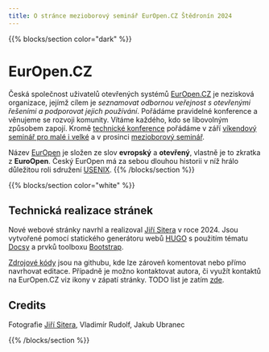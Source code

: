 ```yaml
---
title: O stránce mezioborový seminář EurOpen.CZ Štědronín 2024
---
```


{{% blocks/section color="dark" %}}
# EurOpen.CZ
Česká společnost uživatelů otevřených systémů [EurOpen.CZ](https://www.europen.cz/) je nezisková organizace, jejímž cílem je *seznamovat odbornou veřejnost s otevřenými řešeními a podporovat jejich používání*. Pořádáme pravidelné konference a věnujeme se rozvoji komunity. Vítáme každého, kdo se libovolným způsobem zapojí. Kromě [technické konference](https://56.europen.cz/) pořádáme v září [víkendový seminář pro malé i velké](https://nectiny.europen.cz) a v prosinci [mezioborový seminář](https://www.europen.cz/node/90).

Název [EurOpen](https://www.europen.cz/) je složen ze slov  **evropský** a **otevřený**, vlastně je to zkratka z **EuroOpen**. Český EurOpen má za sebou dlouhou historii v níž hrálo důležitou roli sdružení [USENIX](https://www.usenix.org/).
{{% /blocks/section %}}

{{% blocks/section color="white" %}}
## Technická realizace stránek
Nové webové stránky navrhl a realizoval [Jiří Sitera](https://siterovi.cz/jiri/) v roce 2024. Jsou vytvořené pomocí statického generátoru webů [HUGO](https://gohugo.io) s použitím tématu [Docsy](https://www.docsy.dev/) a prvků toolboxu [Bootstrap](https://getbootstrap.com/).

[Zdrojové kódy](https://github.com/europen-cz/stedronin) jsou na githubu, kde lze zároveň komentovat nebo přímo navrhovat editace. Případně je možno kontaktovat autora, či využít kontaktů na EurOpen.CZ viz ikony v zápatí stránky. TODO list je zatím [zde](https://siterovi.cz/news/europen.cz/).

## Credits
Fotografie [Jiří Sitera](https://siterovi.cz/jiri/), Vladimír Rudolf, Jakub Ubranec

{{% /blocks/section %}}

